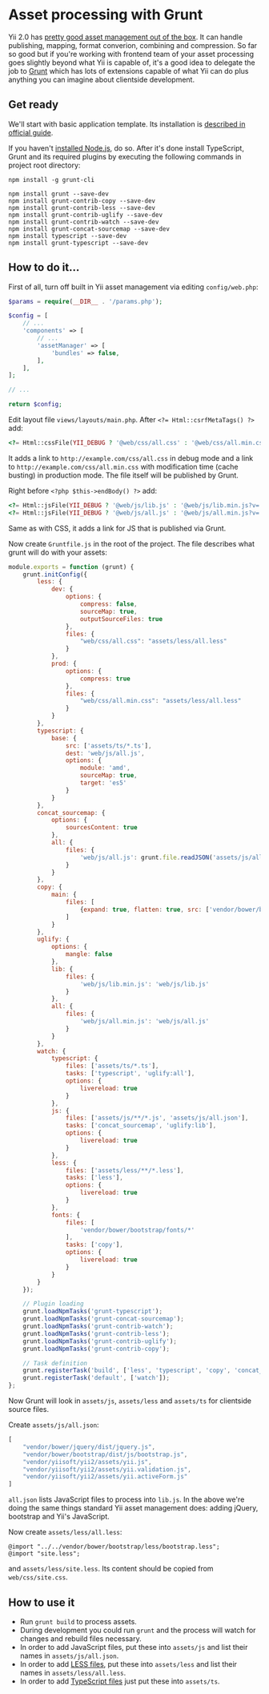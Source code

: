 Asset processing with Grunt
===========================

Yii 2.0 has [pretty good asset management out of the box](http://www.yiiframework.com/doc-2.0/guide-structure-assets.html).
It can handle publishing, mapping, format converion, combining and compression. So far so good but if you're working with
frontend team of your asset processing goes slightly beyond what Yii is capable of, it's a good idea to delegate the job to
[Grunt](http://gruntjs.com/) which has lots of extensions capable of what Yii can do plus anything you can imagine about
clientside development.

Get ready
---------

We'll start with basic application template. Its installation is
[described in official guide](http://www.yiiframework.com/doc-2.0/guide-start-installation.html).

If you haven't [installed Node.js](http://nodejs.org/), do so. After it's done install TypeScript, Grunt and
its required plugins by executing the following commands in project root directory:

```
npm install -g grunt-cli

npm install grunt --save-dev
npm install grunt-contrib-copy --save-dev
npm install grunt-contrib-less --save-dev
npm install grunt-contrib-uglify --save-dev
npm install grunt-contrib-watch --save-dev
npm install grunt-concat-sourcemap --save-dev
npm install typescript --save-dev
npm install grunt-typescript --save-dev
```

How to do it...
---------------

First of all, turn off built in Yii asset management via editing `config/web.php`:

```php
$params = require(__DIR__ . '/params.php');

$config = [
    // ...
    'components' => [
        // ...
        'assetManager' => [
            'bundles' => false,
        ],
    ],
];

// ...

return $config;
```

Edit layout file `views/layouts/main.php`. After `<?= Html::csrfMetaTags() ?>` add:

```php
<?= Html::cssFile(YII_DEBUG ? '@web/css/all.css' : '@web/css/all.min.css?v=' . filemtime(Yii::getAlias('@webroot/css/all.min.css'))) ?>
```

It adds a link to `http://example.com/css/all.css` in debug mode and a link to `http://example.com/css/all.min.css` with
modification time (cache busting) in production mode. The file itself will be published by Grunt.

Right before `<?php $this->endBody() ?>`  add:

```php
<?= Html::jsFile(YII_DEBUG ? '@web/js/lib.js' : '@web/js/lib.min.js?v=' . filemtime(Yii::getAlias('@webroot/js/lib.min.js'))) ?>
<?= Html::jsFile(YII_DEBUG ? '@web/js/all.js' : '@web/js/all.min.js?v=' . filemtime(Yii::getAlias('@webroot/js/all.min.js'))) ?>
```

Same as with CSS, it adds a link for JS that is published via Grunt.

Now create `Gruntfile.js` in the root of the project. The file describes what grunt will do with your assets:

```javascript
module.exports = function (grunt) {
    grunt.initConfig({
        less: {
            dev: {
                options: {
                    compress: false,
                    sourceMap: true,
                    outputSourceFiles: true
                },
                files: {
                    "web/css/all.css": "assets/less/all.less"
                }
            },
            prod: {
                options: {
                    compress: true
                },
                files: {
                    "web/css/all.min.css": "assets/less/all.less"
                }
            }
        },
        typescript: {
            base: {
                src: ['assets/ts/*.ts'],
                dest: 'web/js/all.js',
                options: {
                    module: 'amd',
                    sourceMap: true,
                    target: 'es5'
                }
            }
        },
        concat_sourcemap: {
            options: {
                sourcesContent: true
            },
            all: {
                files: {
                    'web/js/all.js': grunt.file.readJSON('assets/js/all.json')
                }
            }
        },
        copy: {
            main: {
                files: [
                    {expand: true, flatten: true, src: ['vendor/bower/bootstrap/fonts/*'], dest: 'web/fonts/', filter: 'isFile'}
                ]
            }
        },
        uglify: {
            options: {
                mangle: false
            },
            lib: {
                files: {
                    'web/js/lib.min.js': 'web/js/lib.js'
                }
            },
            all: {
                files: {
                    'web/js/all.min.js': 'web/js/all.js'
                }
            }
        },
        watch: {
            typescript: {
                files: ['assets/ts/*.ts'],
                tasks: ['typescript', 'uglify:all'],
                options: {
                    livereload: true
                }
            },
            js: {
                files: ['assets/js/**/*.js', 'assets/js/all.json'],
                tasks: ['concat_sourcemap', 'uglify:lib'],
                options: {
                    livereload: true
                }
            },
            less: {
                files: ['assets/less/**/*.less'],
                tasks: ['less'],
                options: {
                    livereload: true
                }
            },
            fonts: {
                files: [
                    'vendor/bower/bootstrap/fonts/*'
                ],
                tasks: ['copy'],
                options: {
                    livereload: true
                }
            }
        }
    });

    // Plugin loading
    grunt.loadNpmTasks('grunt-typescript');
    grunt.loadNpmTasks('grunt-concat-sourcemap');
    grunt.loadNpmTasks('grunt-contrib-watch');
    grunt.loadNpmTasks('grunt-contrib-less');
    grunt.loadNpmTasks('grunt-contrib-uglify');
    grunt.loadNpmTasks('grunt-contrib-copy');

    // Task definition
    grunt.registerTask('build', ['less', 'typescript', 'copy', 'concat_sourcemap', 'uglify']);
    grunt.registerTask('default', ['watch']);
};
```

Now Grunt will look in `assets/js`, `assets/less` and `assets/ts` for clientside source files.

Create `assets/js/all.json`:

```javascript
[
    "vendor/bower/jquery/dist/jquery.js",
    "vendor/bower/bootstrap/dist/js/bootstrap.js",
    "vendor/yiisoft/yii2/assets/yii.js",
    "vendor/yiisoft/yii2/assets/yii.validation.js",
    "vendor/yiisoft/yii2/assets/yii.activeForm.js"
]
```

`all.json` lists JavaScript files to process into `lib.js`. In the above we're doing the same things
standard Yii asset management does: adding jQuery, bootstrap and Yii's JavaScript.

Now create `assets/less/all.less`:

```less
@import "../../vendor/bower/bootstrap/less/bootstrap.less";
@import "site.less";
```

and `assets/less/site.less`. Its content should be copied from `web/css/site.css`.

How to use it
-------------

- Run `grunt build` to process assets.
- During development you could run `grunt` and
the process will watch for changes and rebuild files necessary.
- In order to add JavaScript files, put these into `assets/js` and list their names in `assets/js/all.json`.
- In order to add [LESS files](http://lesscss.org/), put these into `assets/less` and list their names in `assets/less/all.less`.
- In order to add [TypeScript files](http://www.typescriptlang.org/) just put these into `assets/ts`.
